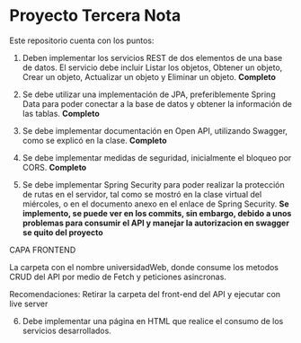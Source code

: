 # Proyecto Tercera Nota

Este repositorio cuenta con los puntos:

1. Deben implementar los servicios REST de dos elementos de una base de datos. El servicio debe incluir Listar los objetos, Obtener un objeto, Crear un objeto, Actualizar un objeto y Eliminar un objeto. **Completo**

2. Se debe utilizar una implementación de JPA, preferiblemente Spring Data para poder conectar a la base de datos y obtener la información de las tablas. **Completo**

3. Se debe implementar documentación en Open API, utilizando Swagger, como se explicó en la clase. **Completo**

4. Se debe implementar medidas de seguridad, inicialmente el bloqueo por CORS. **Completo**

5. Se debe implementar Spring Security para poder realizar la protección de rutas en el servidor, tal como se mostró en la clase virtual del miércoles, o en el documento anexo en el enlace de Spring Security. **Se implemento, se puede ver en los commits, sin embargo, debido a unos problemas para consumir el API y manejar la autorizacion en swagger se quito del proyecto**

CAPA FRONTEND

La carpeta con el nombre universidadWeb, donde consume los metodos CRUD del API por medio de Fetch y peticiones asincronas.

Recomendaciones: Retirar la carpeta del front-end del API y ejecutar con live server

6. Debe implementar una página en HTML que realice el consumo de los servicios desarrollados.
